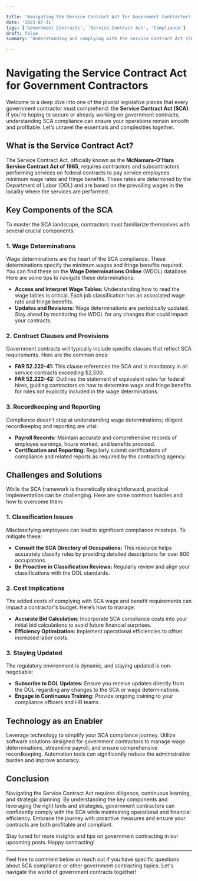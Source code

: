 ```yaml
---

title: 'Navigating the Service Contract Act for Government Contractors'
date: '2023-07-31'
tags: ['Government Contracts', 'Service Contract Act', 'Compliance']
draft: false
summary: 'Understanding and complying with the Service Contract Act (SCA) is critical for government contractors. This blog post dives into the nuances, requirements, and strategic approaches to mastering the SCA landscape.'

---
```


# Navigating the Service Contract Act for Government Contractors

Welcome to a deep dive into one of the pivotal legislative pieces that every government contractor must comprehend: the **Service Contract Act (SCA)**. If you're hoping to secure or already working on government contracts, understanding SCA compliance can ensure your operations remain smooth and profitable. Let’s unravel the essentials and complexities together.

## What is the Service Contract Act?

The Service Contract Act, officially known as the **McNamara-O'Hara Service Contract Act of 1965**, requires contractors and subcontractors performing services on federal contracts to pay service employees minimum wage rates and fringe benefits. These rates are determined by the Department of Labor (DOL) and are based on the prevailing wages in the locality where the services are performed.

## Key Components of the SCA

To master the SCA landscape, contractors must familiarize themselves with several crucial components:

### 1. **Wage Determinations**

Wage determinations are the heart of the SCA compliance. These determinations specify the minimum wages and fringe benefits required. You can find these on the **Wage Determinations Online** (WDOL) database. Here are some tips to navigate these determinations:
- **Access and Interpret Wage Tables:** Understanding how to read the wage tables is critical. Each job classification has an associated wage rate and fringe benefits.
- **Updates and Revisions:** Wage determinations are periodically updated. Stay ahead by monitoring the WDOL for any changes that could impact your contracts.

### 2. **Contract Clauses and Provisions**

Government contracts will typically include specific clauses that reflect SCA requirements. Here are the common ones:
- **FAR 52.222-41:** This clause references the SCA and is mandatory in all service contracts exceeding $2,500.
- **FAR 52.222-42:** Outlines the statement of equivalent rates for federal hires, guiding contractors on how to determine wage and fringe benefits for roles not explicitly included in the wage determinations.

### 3. **Recordkeeping and Reporting**

Compliance doesn’t stop at understanding wage determinations; diligent recordkeeping and reporting are vital:
- **Payroll Records:** Maintain accurate and comprehensive records of employee earnings, hours worked, and benefits provided.
- **Certification and Reporting:** Regularly submit certifications of compliance and related reports as required by the contracting agency.

## Challenges and Solutions

While the SCA framework is theoretically straightforward, practical implementation can be challenging. Here are some common hurdles and how to overcome them:

### 1. **Classification Issues**

Misclassifying employees can lead to significant compliance missteps. To mitigate these:
- **Consult the SCA Directory of Occupations:** This resource helps accurately classify roles by providing detailed descriptions for over 800 occupations.
- **Be Proactive in Classification Reviews:** Regularly review and align your classifications with the DOL standards.

### 2. **Cost Implications**

The added costs of complying with SCA wage and benefit requirements can impact a contractor's budget. Here’s how to manage:
- **Accurate Bid Calculation:** Incorporate SCA compliance costs into your initial bid calculations to avoid future financial surprises.
- **Efficiency Optimization:** Implement operational efficiencies to offset increased labor costs.

### 3. **Staying Updated**

The regulatory environment is dynamic, and staying updated is non-negotiable:
- **Subscribe to DOL Updates:** Ensure you receive updates directly from the DOL regarding any changes to the SCA or wage determinations.
- **Engage in Continuous Training:** Provide ongoing training to your compliance officers and HR teams.

## Technology as an Enabler

Leverage technology to simplify your SCA compliance journey. Utilize software solutions designed for government contractors to manage wage determinations, streamline payroll, and ensure comprehensive recordkeeping. Automation tools can significantly reduce the administrative burden and improve accuracy.

## Conclusion

Navigating the Service Contract Act requires diligence, continuous learning, and strategic planning. By understanding the key components and leveraging the right tools and strategies, government contractors can confidently comply with the SCA while maintaining operational and financial efficiency. Embrace the journey with proactive measures and ensure your contracts are both profitable and compliant.

Stay tuned for more insights and tips on government contracting in our upcoming posts. Happy contracting!

---

Feel free to comment below or reach out if you have specific questions about SCA compliance or other government contracting topics. Let's navigate the world of government contracts together!